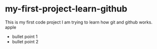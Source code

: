 # my-first-project-learn-github

This is my first code project I am trying to learn how git and github works.
apple

* bullet point 1
* bullet point 2
